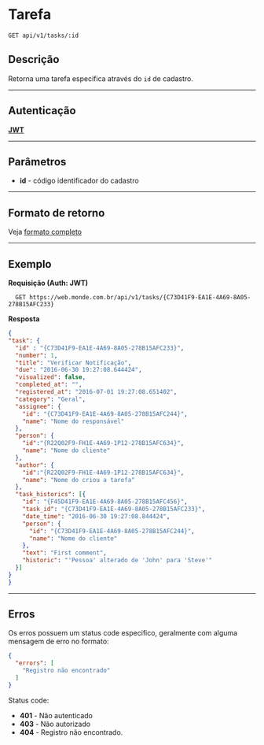 # Tarefa

    GET api/v1/tasks/:id

## Descrição
Retorna uma tarefa especifica através do `id` de cadastro.

***

## Autenticação
**[JWT](../authentication/POST_auth_token.md)**

***

## Parâmetros

  - **id** - código identificador do cadastro

***

## Formato de retorno

  Veja [formato completo](v1/full_format.md#tarefas)

***

## Exemplo

  **Requisição (Auth: JWT)**

      GET https://web.monde.com.br/api/v1/tasks/{C73D41F9-EA1E-4A69-8A05-278B15AFC233}

  **Resposta**
  ``` json
{
  "task": {
    "id" : "{C73D41F9-EA1E-4A69-8A05-278B15AFC233}",
    "number": 1,
    "title": "Verificar Notificação",
    "due": "2016-06-30 19:27:08.644424",
    "visualized": false,
    "completed_at": "",
    "registered_at": "2016-07-01 19:27:08.651402",
    "category": "Geral",
    "assignee": {
      "id": "{C73D41F9-EA1E-4A69-8A05-278B15AFC244}",
      "name": "Nome do responsável"
    },
    "person": {
      "id":"{R22Q02F9-FH1E-4A69-1P12-278B15AFC634}",
      "name": "Nome do cliente"
    },
    "author": {
      "id":"{R22Q02F9-FH1E-4A69-1P12-278B15AFC634}",
      "name": "Nome do criou a tarefa"
    },
    "task_historics": [{
      "id": "{F45D41F9-EA1E-4A69-8A05-278B15AFC456}",
      "task_id": "{C73D41F9-EA1E-4A69-8A05-278B15AFC233}",
      "date_time": "2016-06-30 19:27:08.844424",
      "person": {
        "id": "{C73D41F9-EA1E-4A69-8A05-278B15AFC244}",
        "name": "Nome do cliente"
      },
      "text": "First comment",
      "historic": "'Pessoa' alterado de 'John' para 'Steve'"
    }]
  }
}
  ```

***

## Erros
  Os erros possuem um status code especifico, geralmente com alguma mensagem de erro no formato:
``` json
{
  "errors": [
    "Registro não encontrado"
  ]
}
```

  Status code:
  - **401** - Não autenticado
  - **403** - Não autorizado
  - **404** - Registro não encontrado.
